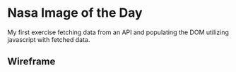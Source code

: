 # Nasa Image of the Day
My first exercise fetching data from an API and populating the DOM utilizing javascript with fetched data. 

## Wireframe